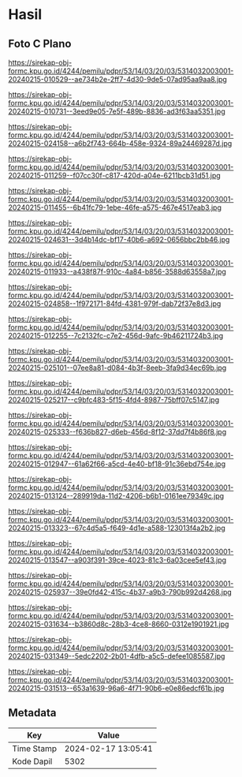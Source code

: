 # Hasil

## Foto C Plano

https://sirekap-obj-formc.kpu.go.id/4244/pemilu/pdpr/53/14/03/20/03/5314032003001-20240215-010529--ae734b2e-2ff7-4d30-9de5-07ad95aa9aa8.jpg

https://sirekap-obj-formc.kpu.go.id/4244/pemilu/pdpr/53/14/03/20/03/5314032003001-20240215-010731--3eed9e05-7e5f-489b-8836-ad3f63aa5351.jpg

https://sirekap-obj-formc.kpu.go.id/4244/pemilu/pdpr/53/14/03/20/03/5314032003001-20240215-024158--a6b2f743-664b-458e-9324-89a24469287d.jpg

https://sirekap-obj-formc.kpu.go.id/4244/pemilu/pdpr/53/14/03/20/03/5314032003001-20240215-011259--f07cc30f-c817-420d-a04e-6211bcb31d51.jpg

https://sirekap-obj-formc.kpu.go.id/4244/pemilu/pdpr/53/14/03/20/03/5314032003001-20240215-011455--6b41fc79-1ebe-46fe-a575-467e4517eab3.jpg

https://sirekap-obj-formc.kpu.go.id/4244/pemilu/pdpr/53/14/03/20/03/5314032003001-20240215-024631--3d4b14dc-bf17-40b6-a692-0656bbc2bb46.jpg

https://sirekap-obj-formc.kpu.go.id/4244/pemilu/pdpr/53/14/03/20/03/5314032003001-20240215-011933--a438f87f-910c-4a84-b856-3588d63558a7.jpg

https://sirekap-obj-formc.kpu.go.id/4244/pemilu/pdpr/53/14/03/20/03/5314032003001-20240215-024858--1f972171-84fd-4381-979f-dab72f37e8d3.jpg

https://sirekap-obj-formc.kpu.go.id/4244/pemilu/pdpr/53/14/03/20/03/5314032003001-20240215-012255--7c2132fc-c7e2-456d-9afc-9b46211724b3.jpg

https://sirekap-obj-formc.kpu.go.id/4244/pemilu/pdpr/53/14/03/20/03/5314032003001-20240215-025101--07ee8a81-d084-4b3f-8eeb-3fa9d34ec69b.jpg

https://sirekap-obj-formc.kpu.go.id/4244/pemilu/pdpr/53/14/03/20/03/5314032003001-20240215-025217--c9bfc483-5f15-4fd4-8987-75bff07c5147.jpg

https://sirekap-obj-formc.kpu.go.id/4244/pemilu/pdpr/53/14/03/20/03/5314032003001-20240215-025333--f636b827-d6eb-456d-8f12-37dd7f4b86f8.jpg

https://sirekap-obj-formc.kpu.go.id/4244/pemilu/pdpr/53/14/03/20/03/5314032003001-20240215-012947--61a62f66-a5cd-4e40-bf18-91c36ebd754e.jpg

https://sirekap-obj-formc.kpu.go.id/4244/pemilu/pdpr/53/14/03/20/03/5314032003001-20240215-013124--289919da-11d2-4206-b6b1-0161ee79349c.jpg

https://sirekap-obj-formc.kpu.go.id/4244/pemilu/pdpr/53/14/03/20/03/5314032003001-20240215-013323--67c4d5a5-f649-4d1e-a588-123013f4a2b2.jpg

https://sirekap-obj-formc.kpu.go.id/4244/pemilu/pdpr/53/14/03/20/03/5314032003001-20240215-013547--a903f391-39ce-4023-81c3-6a03cee5ef43.jpg

https://sirekap-obj-formc.kpu.go.id/4244/pemilu/pdpr/53/14/03/20/03/5314032003001-20240215-025937--39e0fd42-415c-4b37-a9b3-790b992d4268.jpg

https://sirekap-obj-formc.kpu.go.id/4244/pemilu/pdpr/53/14/03/20/03/5314032003001-20240215-031634--b3860d8c-28b3-4ce8-8660-0312e1901921.jpg

https://sirekap-obj-formc.kpu.go.id/4244/pemilu/pdpr/53/14/03/20/03/5314032003001-20240215-031349--5edc2202-2b01-4dfb-a5c5-defee1085587.jpg

https://sirekap-obj-formc.kpu.go.id/4244/pemilu/pdpr/53/14/03/20/03/5314032003001-20240215-031513--653a1639-96a6-4f71-90b6-e0e86edcf61b.jpg


## Metadata

| Key        | Value               |
| ---------- | ------------------- |
| Time Stamp | 2024-02-17 13:05:41 |
| Kode Dapil | 5302                |



